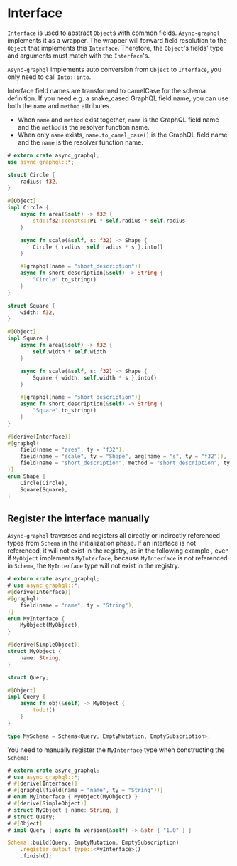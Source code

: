 # Interface

`Interface` is used to abstract `Object`s with common fields.
`Async-graphql` implements it as a wrapper.
The wrapper will forward field resolution to the `Object` that implements this `Interface`.
Therefore, the `Object`'s fields' type and arguments must match with the `Interface`'s.

`Async-graphql` implements auto conversion from `Object` to `Interface`, you only need to call `Into::into`.

Interface field names are transformed to camelCase for the schema definition.
If you need e.g. a snake_cased GraphQL field name, you can use both the `name` and `method` attributes.

- When `name` and `method` exist together, `name` is the GraphQL field name and the `method` is the resolver function name.
- When only `name` exists, `name.to_camel_case()` is the GraphQL field name and the `name` is the resolver function name.

```rust
# extern crate async_graphql;
use async_graphql::*;

struct Circle {
    radius: f32,
}

#[Object]
impl Circle {
    async fn area(&self) -> f32 {
        std::f32::consts::PI * self.radius * self.radius
    }

    async fn scale(&self, s: f32) -> Shape {
        Circle { radius: self.radius * s }.into()
    }

    #[graphql(name = "short_description")]
    async fn short_description(&self) -> String {
        "Circle".to_string()
    }
}

struct Square {
    width: f32,
}

#[Object]
impl Square {
    async fn area(&self) -> f32 {
        self.width * self.width
    }

    async fn scale(&self, s: f32) -> Shape {
        Square { width: self.width * s }.into()
    }

    #[graphql(name = "short_description")]
    async fn short_description(&self) -> String {
        "Square".to_string()
    }
}

#[derive(Interface)]
#[graphql(
    field(name = "area", ty = "f32"),
    field(name = "scale", ty = "Shape", arg(name = "s", ty = "f32")),
    field(name = "short_description", method = "short_description", ty = "String")
)]
enum Shape {
    Circle(Circle),
    Square(Square),
}
```

## Register the interface manually

`Async-graphql` traverses and registers all directly or indirectly referenced types from `Schema` in the initialization phase.
If an interface is not referenced, it will not exist in the registry, as in the following example , even if `MyObject` implements `MyInterface`,
because `MyInterface` is not referenced in `Schema`, the `MyInterface` type will not exist in the registry.

```rust
# extern crate async_graphql;
# use async_graphql::*;
#[derive(Interface)]
#[graphql(
    field(name = "name", ty = "String"),
)]
enum MyInterface {
    MyObject(MyObject),
}

#[derive(SimpleObject)]
struct MyObject {
    name: String,
}

struct Query;

#[Object]
impl Query {
    async fn obj(&self) -> MyObject {
        todo!()
    }
}

type MySchema = Schema<Query, EmptyMutation, EmptySubscription>;
```

You need to manually register the `MyInterface` type when constructing the `Schema`:

```rust
# extern crate async_graphql;
# use async_graphql::*;
# #[derive(Interface)]
# #[graphql(field(name = "name", ty = "String"))]
# enum MyInterface { MyObject(MyObject) }
# #[derive(SimpleObject)]
# struct MyObject { name: String, }
# struct Query;
# #[Object]
# impl Query { async fn version(&self) -> &str { "1.0" } }

Schema::build(Query, EmptyMutation, EmptySubscription)
    .register_output_type::<MyInterface>()
    .finish();
```
